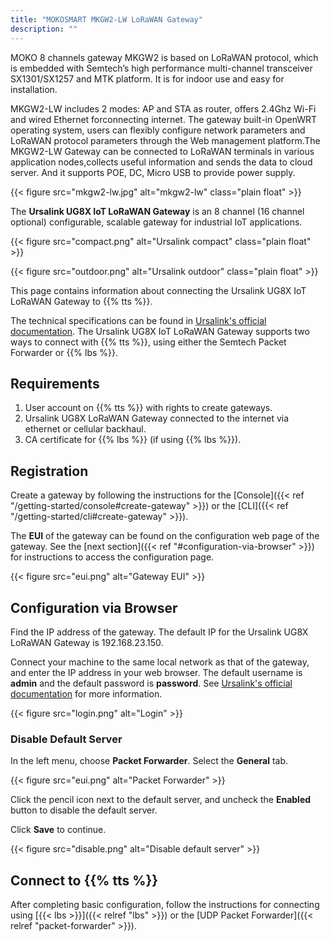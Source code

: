 ```yaml
---
title: "MOKOSMART MKGW2-LW LoRaWAN Gateway"
description: ""
---
```


MOKO 8 channels gateway MKGW2 is based on LoRaWAN protocol, which is embedded with Semtech’s high performance multi-channel transceiver SX1301/SX1257 and MTK platform. It is for
indoor use and easy for installation. 

MKGW2-LW includes 2 modes: AP and STA as router, offers 2.4Ghz Wi-Fi and wired Ethernet forconnecting internet. The gateway built-in OpenWRT operating system, users can flexibly configure
network parameters and LoRaWAN protocol parameters through the Web management platform.The MKGW2-LW Gateway can be connected to LoRaWAN terminals in various application nodes,collects useful information and sends the data to cloud server. And it supports POE, DC, Micro USB to provide power supply.

{{< figure src="mkgw2-lw.jpg" alt="mkgw2-lw" class="plain float" >}}


The **Ursalink UG8X IoT LoRaWAN Gateway** is an 8 channel (16 channel optional) configurable, scalable gateway for industrial IoT applications.

{{< figure src="compact.png" alt="Ursalink compact" class="plain float" >}}

{{< figure src="outdoor.png" alt="Ursalink outdoor" class="plain float" >}}

This page contains information about connecting the Ursalink UG8X IoT LoRaWAN Gateway to {{% tts %}}.

<!--more-->

The technical specifications can be found in [Ursalink's official documentation](https://www.ursalink.com/en/ad-lorawan-gateway/). The Ursalink UG8X IoT LoRaWAN Gateway supports two ways to connect with {{% tts %}}, using either the Semtech Packet Forwarder or {{% lbs %}}.

## Requirements

1. User account on {{% tts %}} with rights to create gateways.
2. Ursalink UG8X LoRaWAN Gateway connected to the internet via ethernet or cellular backhaul.
3. CA certificate for {{% lbs %}} (if using {{% lbs %}}).

## Registration

Create a gateway by following the instructions for the [Console]({{< ref "/getting-started/console#create-gateway" >}}) or the [CLI]({{< ref "/getting-started/cli#create-gateway" >}}).

The **EUI** of the gateway can be found on the configuration web page of the gateway. See the [next section]({{< ref "#configuration-via-browser" >}}) for instructions to access the configuration page.

{{< figure src="eui.png" alt="Gateway EUI" >}}

## Configuration via Browser

Find the IP address of the gateway. The default IP for the Ursalink UG8X LoRaWAN Gateway is 192.168.23.150.

Connect your machine to the same local network as that of the gateway, and enter the IP address in your web browser. The default username is **admin** and the default password is **password**. See [Ursalink's official documentation](https://www.ursalink.com/en/ad-lorawan-gateway/) for more information.

{{< figure src="login.png" alt="Login" >}}

### Disable Default Server

In the left menu, choose **Packet Forwarder**. Select the **General** tab.

{{< figure src="eui.png" alt="Packet Forwarder" >}}

Click the pencil icon next to the default server, and uncheck the **Enabled** button to disable the default server.

Click **Save** to continue.

{{< figure src="disable.png" alt="Disable default server" >}}

## Connect to {{% tts %}}

After completing basic configuration, follow the instructions for connecting using [{{< lbs >}}]({{< relref "lbs" >}}) or the [UDP Packet Forwarder]({{< relref "packet-forwarder" >}}).
